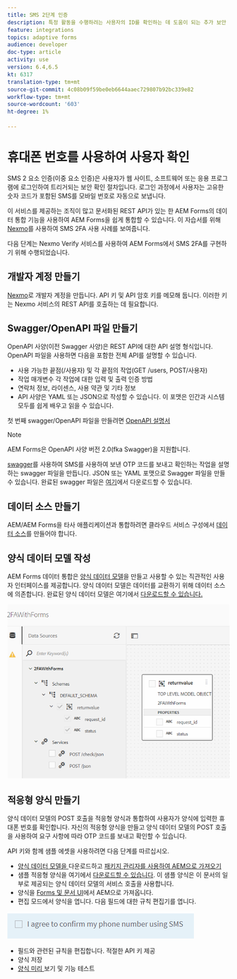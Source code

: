 ```yaml
---
title: SMS 2단계 인증
description: 특정 활동을 수행하려는 사용자의 ID를 확인하는 데 도움이 되는 추가 보안 레이어를 추가합니다.
feature: integrations
topics: adaptive forms
audience: developer
doc-type: article
activity: use
version: 6.4,6.5
kt: 6317
translation-type: tm+mt
source-git-commit: 4c08b09f59be0eb6644aaec729807b92bc339e82
workflow-type: tm+mt
source-wordcount: '603'
ht-degree: 1%

---
```




# 휴대폰 번호를 사용하여 사용자 확인

SMS 2 요소 인증(이중 요소 인증)은 사용자가 웹 사이트, 소프트웨어 또는 응용 프로그램에 로그인하여 트리거되는 보안 확인 절차입니다. 로그인 과정에서 사용자는 고유한 숫자 코드가 포함된 SMS를 모바일 번호로 자동으로 보냅니다.

이 서비스를 제공하는 조직이 많고 문서화된 REST API가 있는 한 AEM Forms의 데이터 통합 기능을 사용하여 AEM Forms을 쉽게 통합할 수 있습니다. 이 자습서를 위해 [Nexmo](https://developer.nexmo.com/verify/overview)를 사용하여 SMS 2FA 사용 사례를 보여줍니다.

다음 단계는 Nexmo Verify 서비스를 사용하여 AEM Forms에서 SMS 2FA를 구현하기 위해 수행되었습니다.

## 개발자 계정 만들기

[Nexmo](https://dashboard.nexmo.com/sign-in)로 개발자 계정을 만듭니다. API 키 및 API 암호 키를 메모해 둡니다. 이러한 키는 Nexmo 서비스의 REST API를 호출하는 데 필요합니다.

## Swagger/OpenAPI 파일 만들기

OpenAPI 사양(이전 Swagger 사양)은 REST API에 대한 API 설명 형식입니다. OpenAPI 파일을 사용하면 다음을 포함한 전체 API를 설명할 수 있습니다.

* 사용 가능한 끝점(/사용자) 및 각 끝점의 작업(GET /users, POST/사용자)
* 작업 매개변수 각 작업에 대한 입력 및 출력
인증 방법
* 연락처 정보, 라이센스, 사용 약관 및 기타 정보
* API 사양은 YAML 또는 JSON으로 작성할 수 있습니다. 이 포맷은 인간과 시스템 모두를 쉽게 배우고 읽을 수 있습니다.

첫 번째 swagger/OpenAPI 파일을 만들려면 [OpenAPI 설명서](https://swagger.io/docs/specification/2-0/basic-structure/)

>[!NOTE]
> AEM Forms은 OpenAPI 사양 버전 2.0(fka Swagger)을 지원합니다.

[swagger](https://editor.swagger.io/)를 사용하여 SMS를 사용하여 보낸 OTP 코드를 보내고 확인하는 작업을 설명하는 swagger 파일을 만듭니다. JSON 또는 YAML 포맷으로 Swagger 파일을 만들 수 있습니다. 완료된 swagger 파일은 [여기](assets/two-factore-authentication-swagger.zip)에서 다운로드할 수 있습니다.

## 데이터 소스 만들기

AEM/AEM Forms을 타사 애플리케이션과 통합하려면 클라우드 서비스 구성에서 [데이터 소스](https://docs.adobe.com/content/help/en/experience-manager-learn/forms/ic-web-channel-tutorial/parttwo.html)를 만들어야 합니다.

## 양식 데이터 모델 작성

AEM Forms 데이터 통합은 [양식 데이터 모델](https://docs.adobe.com/content/help/en/experience-manager-65/forms/form-data-model/create-form-data-models.html)을 만들고 사용할 수 있는 직관적인 사용자 인터페이스를 제공합니다. 양식 데이터 모델은 데이터를 교환하기 위해 데이터 소스에 의존합니다.
완료된 양식 데이터 모델은 여기에서 [다운로드할 수 있습니다.](assets/sms-2fa-fdm.zip)

![fdm](assets/2FA-fdm.PNG)

## 적응형 양식 만들기

양식 데이터 모델의 POST 호출을 적응형 양식과 통합하여 사용자가 양식에 입력한 휴대폰 번호를 확인합니다. 자신의 적응형 양식을 만들고 양식 데이터 모델의 POST 호출을 사용하여 요구 사항에 따라 OTP 코드를 보내고 확인할 수 있습니다.

API 키와 함께 샘플 에셋을 사용하려면 다음 단계를 따르십시오.

* [양식 데이터 모델을 ](assets/sms-2fa-fdm.zip) 다운로드하고  [패키지 관리자를 사용하여 AEM으로 가져오기](http://localhost:4502/crx/packmgr/index.jsp)
* 샘플 적응형 양식을 여기에서 [다운로드할 수 있습니다](assets/sms-2fa-verification-af.zip). 이 샘플 양식은 이 문서의 일부로 제공되는 양식 데이터 모델의 서비스 호출을 사용합니다.
* 양식을 [Forms 및 문서 UI](http://localhost:4502/aem/forms.html/content/dam/formsanddocuments)에서 AEM으로 가져옵니다.
* 편집 모드에서 양식을 엽니다. 다음 필드에 대한 규칙 편집기를 엽니다.

![sms 전송](assets/check-sms.PNG)

* 필드와 관련된 규칙을 편집합니다. 적절한 API 키 제공
* 양식 저장
* [양식 미리 ](http://localhost:4502/content/dam/formsanddocuments/sms-2fa-verification/jcr:content?wcmmode=disabled) 보기 및 기능 테스트



